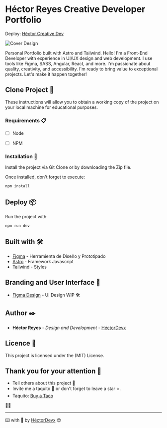 # Héctor Reyes Creative Developer Portfolio
Deploy: [Héctor Creative Dev](https://hectorcreative.dev/)

![Cover Design](https://github.com/hector-reyes-dev/portfolio-hector-astro/assets/63076719/e1f1d2fc-79ed-4029-b3d0-6c73b52b6256)

Personal Portfolio built with Astro and Tailwind. Hello! I'm a Front-End Developer with experience in UI/UX design and web development. I use tools like Figma, SASS, Angular, React, and more. I'm passionate about quality, creativity, and accessibility. I'm ready to bring value to exceptional projects. Let's make it happen together!


## Clone Project 🚀

These instructions will allow you to obtain a working copy of the project on your local machine for educational purposes.


### Requirements 📋

- [ ] Node
- [ ] NPM


### Installation 🔧

Install the project via Git Clone or by downloading the Zip file.

Once installed, don't forget to execute:

```
npm install
```


## Deploy 📦

Run the project with:

```
npm run dev
```

## Built with 🛠️

* [Figma](https://www.figma.com/) - Herramienta de Diseño y Prototipado
* [Astro]([https://es.reactjs.org/](https://astro.build/)) - Framework Javascript
* [Tailwind](https://tailwindcss.com/) - Styles


## Branding and User Interface 🎨

- [Figma Design](https://www.figma.com/file/lrFeVCv96C4fXSyxgOUVv2/HR-Portfolio---Projects-Template?type=design&node-id=0%3A1&mode=design&t=zEIY2iUSLnEQPWAJ-1) - UI Design WIP 🛠


## Author ✒️
- **Héctor Reyes** - _Design and Development_ - [HéctorDevx](https://github.com/hector-reyes-dev)


## Licence 📄

This project is licensed under the (MIT) License.


## Thank you for your attention 🎁

- Tell others about this project 📢
- Invite me a taquito 🌮 or don't forget to leave a star ⭐.
- Taquito: [Buy a Taco](https://www.paypal.me/HReyes117)

🐱‍🚀

---

⌨️ with 💚 by [HéctorDevx](https://github.com/hector-reyes-dev) 😊
